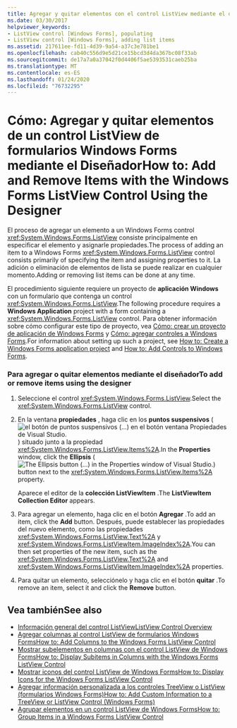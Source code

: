 ```yaml
---
title: Agregar y quitar elementos con el control ListView mediante el diseñador
ms.date: 03/30/2017
helpviewer_keywords:
- ListView control [Windows Forms], populating
- ListView control [Windows Forms], adding list items
ms.assetid: 217611ee-fd11-4d39-9a54-a37c3e781be1
ms.openlocfilehash: cab40c556d9e5d21ce15bcd3d4da367bc08f33ab
ms.sourcegitcommit: de17a7a0a37042f0d4406f5ae5393531caeb25ba
ms.translationtype: MT
ms.contentlocale: es-ES
ms.lasthandoff: 01/24/2020
ms.locfileid: "76732295"
---
```

# <a name="how-to-add-and-remove-items-with-the-windows-forms-listview-control-using-the-designer"></a><span data-ttu-id="ee18b-102">Cómo: Agregar y quitar elementos de un control ListView de formularios Windows Forms mediante el Diseñador</span><span class="sxs-lookup"><span data-stu-id="ee18b-102">How to: Add and Remove Items with the Windows Forms ListView Control Using the Designer</span></span>

<span data-ttu-id="ee18b-103">El proceso de agregar un elemento a un Windows Forms control <xref:System.Windows.Forms.ListView> consiste principalmente en especificar el elemento y asignarle propiedades.</span><span class="sxs-lookup"><span data-stu-id="ee18b-103">The process of adding an item to a Windows Forms <xref:System.Windows.Forms.ListView> control consists primarily of specifying the item and assigning properties to it.</span></span> <span data-ttu-id="ee18b-104">La adición o eliminación de elementos de lista se puede realizar en cualquier momento.</span><span class="sxs-lookup"><span data-stu-id="ee18b-104">Adding or removing list items can be done at any time.</span></span>

<span data-ttu-id="ee18b-105">El procedimiento siguiente requiere un proyecto de **aplicación Windows** con un formulario que contenga un control <xref:System.Windows.Forms.ListView>.</span><span class="sxs-lookup"><span data-stu-id="ee18b-105">The following procedure requires a **Windows Application** project with a form containing a <xref:System.Windows.Forms.ListView> control.</span></span> <span data-ttu-id="ee18b-106">Para obtener información sobre cómo configurar este tipo de proyecto, vea [Cómo: crear un proyecto de aplicación de Windows Forms](/visualstudio/ide/step-1-create-a-windows-forms-application-project) y [Cómo: agregar controles a Windows Forms](how-to-add-controls-to-windows-forms.md).</span><span class="sxs-lookup"><span data-stu-id="ee18b-106">For information about setting up such a project, see [How to: Create a Windows Forms application project](/visualstudio/ide/step-1-create-a-windows-forms-application-project) and [How to: Add Controls to Windows Forms](how-to-add-controls-to-windows-forms.md).</span></span>

### <a name="to-add-or-remove-items-using-the-designer"></a><span data-ttu-id="ee18b-107">Para agregar o quitar elementos mediante el diseñador</span><span class="sxs-lookup"><span data-stu-id="ee18b-107">To add or remove items using the designer</span></span>

1. <span data-ttu-id="ee18b-108">Seleccione el control <xref:System.Windows.Forms.ListView>.</span><span class="sxs-lookup"><span data-stu-id="ee18b-108">Select the <xref:System.Windows.Forms.ListView> control.</span></span>

2. <span data-ttu-id="ee18b-109">En la ventana **propiedades** , haga clic en los **puntos suspensivos** (![el botón de puntos suspensivos (...) en el botón ventana Propiedades de Visual Studio.](./media/visual-studio-ellipsis-button.png)) situado junto a la propiedad <xref:System.Windows.Forms.ListView.Items%2A>.</span><span class="sxs-lookup"><span data-stu-id="ee18b-109">In the **Properties** window, click the **Ellipsis** (![The Ellipsis button (...) in the Properties window of Visual Studio.](./media/visual-studio-ellipsis-button.png)) button next to the <xref:System.Windows.Forms.ListView.Items%2A> property.</span></span>

     <span data-ttu-id="ee18b-110">Aparece el editor de la **colección ListViewItem** .</span><span class="sxs-lookup"><span data-stu-id="ee18b-110">The **ListViewItem Collection Editor** appears.</span></span>

3. <span data-ttu-id="ee18b-111">Para agregar un elemento, haga clic en el botón **Agregar** .</span><span class="sxs-lookup"><span data-stu-id="ee18b-111">To add an item, click the **Add** button.</span></span> <span data-ttu-id="ee18b-112">Después, puede establecer las propiedades del nuevo elemento, como las propiedades <xref:System.Windows.Forms.ListView.Text%2A> y <xref:System.Windows.Forms.ListViewItem.ImageIndex%2A>.</span><span class="sxs-lookup"><span data-stu-id="ee18b-112">You can then set properties of the new item, such as the <xref:System.Windows.Forms.ListView.Text%2A> and <xref:System.Windows.Forms.ListViewItem.ImageIndex%2A> properties.</span></span>

4. <span data-ttu-id="ee18b-113">Para quitar un elemento, selecciónelo y haga clic en el botón **quitar** .</span><span class="sxs-lookup"><span data-stu-id="ee18b-113">To remove an item, select it and click the **Remove** button.</span></span>

## <a name="see-also"></a><span data-ttu-id="ee18b-114">Vea también</span><span class="sxs-lookup"><span data-stu-id="ee18b-114">See also</span></span>

- [<span data-ttu-id="ee18b-115">Información general del control ListView</span><span class="sxs-lookup"><span data-stu-id="ee18b-115">ListView Control Overview</span></span>](listview-control-overview-windows-forms.md)
- [<span data-ttu-id="ee18b-116">Agregar columnas al control ListView de formularios Windows Forms</span><span class="sxs-lookup"><span data-stu-id="ee18b-116">How to: Add Columns to the Windows Forms ListView Control</span></span>](how-to-add-columns-to-the-windows-forms-listview-control.md)
- [<span data-ttu-id="ee18b-117">Mostrar subelementos en columnas con el control ListView de Windows Forms</span><span class="sxs-lookup"><span data-stu-id="ee18b-117">How to: Display Subitems in Columns with the Windows Forms ListView Control</span></span>](how-to-display-subitems-in-columns-with-the-windows-forms-listview-control.md)
- [<span data-ttu-id="ee18b-118">Mostrar iconos del control ListView de Windows Forms</span><span class="sxs-lookup"><span data-stu-id="ee18b-118">How to: Display Icons for the Windows Forms ListView Control</span></span>](how-to-display-icons-for-the-windows-forms-listview-control.md)
- [<span data-ttu-id="ee18b-119">Agregar información personalizada a los controles TreeView o ListView (formularios Windows Forms)</span><span class="sxs-lookup"><span data-stu-id="ee18b-119">How to: Add Custom Information to a TreeView or ListView Control (Windows Forms)</span></span>](add-custom-information-to-a-treeview-or-listview-control-wf.md)
- [<span data-ttu-id="ee18b-120">Agrupar elementos en un control ListView de Windows Forms</span><span class="sxs-lookup"><span data-stu-id="ee18b-120">How to: Group Items in a Windows Forms ListView Control</span></span>](how-to-group-items-in-a-windows-forms-listview-control.md)
